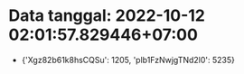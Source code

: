 # Data tanggal: 2022-10-12 02:01:57.829446+07:00

* {'Xgz82b61k8hsCQSu': 1205, 'plb1FzNwjgTNd2l0': 5235}

